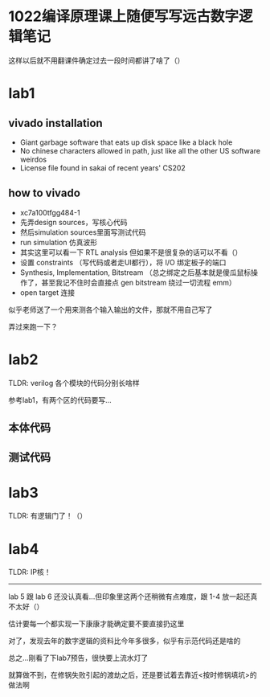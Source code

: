 # 1022编译原理课上随便写写远古数字逻辑笔记

这样以后就不用翻课件确定过去一段时间都讲了啥了（）

# lab1

## vivado installation

-   Giant garbage software that eats up disk space like a black hole
-   No chinese characters allowed in path, just like all the other US software weirdos
-   License file found in sakai of recent years' CS202

## how to vivado

-   xc7a100tfgg484-1
-   先弄design sources，写核心代码
-   然后simulation sources里面写测试代码
-   run simulation 仿真波形
-   其实这里可以看一下 RTL analysis 但如果不是很复杂的话可以不看（）
-   设置 constraints （写代码或者走UI都行），将 I/O 绑定板子的端口
-   Synthesis, Implementation, Bitstream （总之绑定之后基本就是傻瓜鼠标操作了，甚至我记不住时会直接点 gen bitstream 绕过一切流程 emm）
-   open target 连接

似乎老师送了一个用来测各个输入输出的文件，那就不用自己写了

弄过来跑一下？

# lab2

TLDR: verilog 各个模块的代码分别长啥样

参考lab1，有两个区的代码要写...

## 本体代码



## 测试代码

# lab3

TLDR: 有逻辑门了！（）

# lab4

TLDR: IP核！

---

lab 5 跟 lab 6 还没认真看...但印象里这两个还稍微有点难度，跟 1-4 放一起还真不太好（）

估计要每一个都实现一下康康才能确定要不要直接扔这里

对了，发现去年的数字逻辑的资料比今年多很多，似乎有示范代码还是啥的

总之...刚看了下lab7预告，很快要上流水灯了

就算做不到，在修锅失败引起的渡劫之后，还是要试着去靠近\<按时修锅填坑>的做法啊

